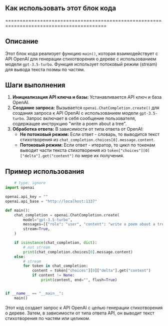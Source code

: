## Как использовать этот блок кода
=========================================================================================

Описание
-------------------------
Этот блок кода реализует функцию `main()`, которая взаимодействует с API OpenAI для генерации стихотворения о дереве с использованием модели `gpt-3.5-turbo`. Функция использует потоковый режим (stream) для вывода текста поэмы по частям.

Шаги выполнения
-------------------------
1. **Инициализация API ключа и базы:** Устанавливается API ключ и база OpenAI.
2. **Создание запроса:** Вызывается `openai.ChatCompletion.create()` для создания запроса к API OpenAI с использованием модели `gpt-3.5-turbo`. Запрос включает в себя сообщение пользователя, содержащее инструкцию "write a poem about a tree".
3. **Обработка ответа:** В зависимости от типа ответа от OpenAI:
    - **Не потоковый режим:** Если ответ - словарь, то выводится текст стихотворения из `chat_completion.choices[0].message.content`.
    - **Потоковый режим:** Если ответ - итератор, то цикл по токенам выводит части текста стихотворения из `token["choices"][0]["delta"].get("content")` по мере их получения.

Пример использования
-------------------------

```python
    # type: ignore
import openai

openai.api_key = ""
openai.api_base = "http://localhost:1337"

def main():
    chat_completion = openai.ChatCompletion.create(
        model="gpt-3.5-turbo",
        messages=[{"role": "user", "content": "write a poem about a tree"}],
        stream=True,
    )

    if isinstance(chat_completion, dict):
        # not stream
        print(chat_completion.choices[0].message.content)
    else:
        # stream
        for token in chat_completion:
            content = token["choices"][0]["delta"].get("content")
            if content != None:
                print(content, end="", flush=True)


if __name__ == "__main__":
    main()
```

Этот код создает запрос к API OpenAI с целью генерации стихотворения о дереве. 
Затем, в зависимости от типа ответа API, он выводит текст стихотворения по частям или целиком.